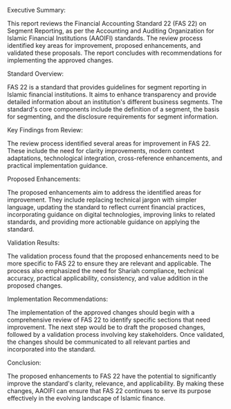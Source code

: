 Executive Summary:

This report reviews the Financial Accounting Standard 22 (FAS 22) on Segment Reporting, as per the Accounting and Auditing Organization for Islamic Financial Institutions (AAOIFI) standards. The review process identified key areas for improvement, proposed enhancements, and validated these proposals. The report concludes with recommendations for implementing the approved changes.

Standard Overview:

FAS 22 is a standard that provides guidelines for segment reporting in Islamic financial institutions. It aims to enhance transparency and provide detailed information about an institution's different business segments. The standard's core components include the definition of a segment, the basis for segmenting, and the disclosure requirements for segment information.

Key Findings from Review:

The review process identified several areas for improvement in FAS 22. These include the need for clarity improvements, modern context adaptations, technological integration, cross-reference enhancements, and practical implementation guidance.

Proposed Enhancements:

The proposed enhancements aim to address the identified areas for improvement. They include replacing technical jargon with simpler language, updating the standard to reflect current financial practices, incorporating guidance on digital technologies, improving links to related standards, and providing more actionable guidance on applying the standard.

Validation Results:

The validation process found that the proposed enhancements need to be more specific to FAS 22 to ensure they are relevant and applicable. The process also emphasized the need for Shariah compliance, technical accuracy, practical applicability, consistency, and value addition in the proposed changes.

Implementation Recommendations:

The implementation of the approved changes should begin with a comprehensive review of FAS 22 to identify specific sections that need improvement. The next step would be to draft the proposed changes, followed by a validation process involving key stakeholders. Once validated, the changes should be communicated to all relevant parties and incorporated into the standard.

Conclusion:

The proposed enhancements to FAS 22 have the potential to significantly improve the standard's clarity, relevance, and applicability. By making these changes, AAOIFI can ensure that FAS 22 continues to serve its purpose effectively in the evolving landscape of Islamic finance.